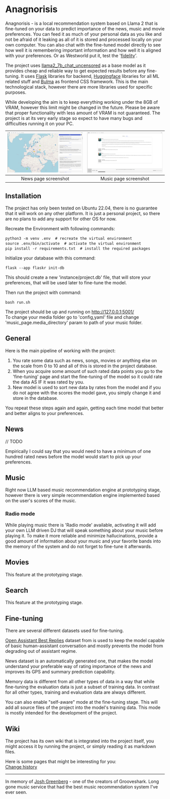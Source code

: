 # Anagnorisis
Anagnorisis - is a local recommendation system based on Llama 2 that is fine-tuned on your data to predict importance of the news, music and movie preferences. You can feed it as much of your personal data as you like and not be afraid of it leaking as all of it is stored and processed locally on your own computer. You can also chat with the fine-tuned model directly to see how well it is remembering important information and how well it is aligned with your preferences. Or as Westworld put it, test the '[fidelity](https://www.youtube.com/watch?v=h9dPyubQ4MU)'. 

The project uses [llama2_7b_chat_uncensored](https://huggingface.co/georgesung/llama2_7b_chat_uncensored) as a base model as it provides cheap and reliable way to get expected results before any fine-tuning. It uses [Flask]() libraries for backend, [Huggingface]() libraries for all ML related stuff and [Bulma]() as frontend CSS framework. This is the main technological stack, however there are more libraries used for specific purposes.

While developing the aim is to keep everything working under the 8GB of VRAM, however this limit might be changed in the future. Please be aware that proper functionality with less amount of VRAM is not guaranteed. The project is at its very early stage so expect to have many bugs and difficulties running it on your PC.

| [![Screenshot 1](static/screenshot_1.png)](static/screenshot_1.png) | [![Screenshot 2](static/screenshot_2.png)](static/screenshot_2.png) |
|:-------------------------------------------------------------------:|:-------------------------------------------------------------------:|
| News page screenshot                                                | Music page screenshot                                               |

## Installation
The project has only been tested on Ubuntu 22.04, there is no guarantee that it will work on any other platform. It is just a personal project, so there are no plans to add any support for other OS for now.  

Recreate the Environment with following commands:  
```
python3 -m venv .env  # recreate the virtual environment  
source .env/bin/activate  # activate the virtual environment  
pip install -r requirements.txt  # install the required packages  
```  

Initialize your database with this command:  
```
flask --app flaskr init-db
```  
This should create a new 'instance/project.db' file, that will store your preferences, that will be used later to fine-tune the model.  

Then run the project with command:  
```
bash run.sh
```

The project should be up and running on http://127.0.0.1:5001/  
To change your media folder go to 'config,yaml' file and change 'music_page.media_directory' param to path of your music folder.  


## General
Here is the main pipeline of working with the project:  
1. You rate some data such as news, songs, movies or anything else on the scale from 0 to 10 and all of this is stored in the project database.  
2. When you acquire some amount of such rated data points you go to the 'fine-tuning' page and start the fine-tuning of the model so it could rate the data AS IF it was rated by you.  
3. New model is used to sort new data by rates from the model and if you do not agree with the scores the model gave, you simply change it and store in the database.  

You repeat these steps again and again, getting each time model that better and better aligns to your preferences.  

## News
// TODO

Empirically I could say that you would need to have a minimum of one hundred rated news before the model would start to pick up your preferences. 

## Music

Right now LLM based music recommendation engine at prototyping stage, however there is very simple recommendation engine implemented based on the user's scores of the music.

### Radio mode

While playing music there is 'Radio mode' available, activating it will add your own LLM driven DJ that will speak something about your music before playing it. To make it more reliable and minimize hallucinations, provide a good amount of information about your music and your favorite bands into the memory of the system and do not forget to fine-tune it afterwards.

## Movies

This feature at the prototyping stage.

## Search

This feature at the prototyping stage.

## Fine-tuning
There are several different datasets used for fine-tuning. 

[Open Assistant Best Replies](https://huggingface.co/datasets/timdettmers/openassistant-guanaco) dataset from is used to keep the model capable of basic human-assistant conversation and mostly prevents the model from degrading out of assistant regime.

News dataset is an automatically generated one, that makes the model understand your preferable way of rating importance of the news and improves its GPS and summary prediction capability.

Memory data is different from all other types of data in a way that while fine-tuning the evaluation data is just a subset of training data. In contrast for all other types, training and evaluation data are always different. 

You can also enable "self-aware" mode at the fine-tuning stage. This will add all source files of the project into the model's training data. This mode is mostly intended for the development of the project. 

## Wiki

The project has its own wiki that is integrated into the project itself, you might access it by running the project, or simply reading it as markdown files.

Here is some pages that might be interesting for you:  
[Change history](wiki/change_history.md)


---------------	

In memory of [Josh Greenberg](https://variety.com/2015/digital/news/grooveshark-josh-greenberg-dead-1201544107/) - one of the creators of Grooveshark. Long gone music service that had the best music recommendation system I've ever seen. 
